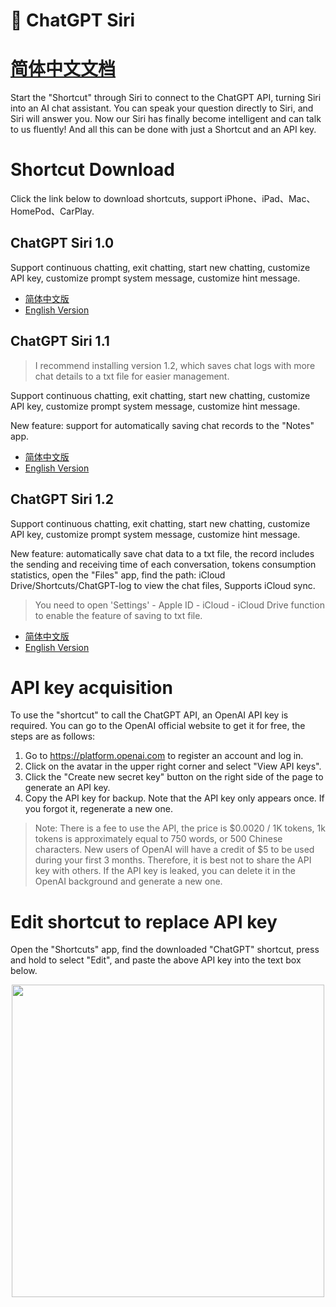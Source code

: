 # 🤖️ ChatGPT Siri

# [简体中文文档](README-zh_CN.md)

Start the "Shortcut" through Siri to connect to the ChatGPT API, turning Siri into an AI chat assistant. You can speak your question directly to Siri, and Siri will answer you. Now our Siri has finally become intelligent and can talk to us fluently! And all this can be done with just a Shortcut and an API key.

# Shortcut Download

Click the link below to download shortcuts, support iPhone、iPad、Mac、HomePod、CarPlay.

## ChatGPT Siri 1.0

Support continuous chatting, exit chatting, start new chatting, customize API key, customize prompt system message, customize hint message.

- [简体中文版](https://www.icloud.com/shortcuts/620e11d10bc4419497c0fd323e3fe8f1)
- [English Version](https://www.icloud.com/shortcuts/4535286f97384f839439a865faacb9d2)

## ChatGPT Siri 1.1

> I recommend installing version 1.2, which saves chat logs with more chat details to a txt file for easier management.

Support continuous chatting, exit chatting, start new chatting, customize API key, customize prompt system message, customize hint message.

New feature: support for automatically saving chat records to the "Notes" app.

- [简体中文版](https://www.icloud.com/shortcuts/b7c3c9939c2c43598caa1efcb3dad954)
- [English Version](https://www.icloud.com/shortcuts/e288497f0de742fdb076195afd3bef86)

## ChatGPT Siri 1.2

Support continuous chatting, exit chatting, start new chatting, customize API key, customize prompt system message, customize hint message.

New feature: automatically save chat data to a txt file, the record includes the sending and receiving time of each conversation, tokens consumption statistics, open the "Files" app, find the path: iCloud Drive/Shortcuts/ChatGPT-log to view the chat files, Supports iCloud sync.

> You need to open 'Settings' - Apple ID - iCloud - iCloud Drive function to enable the feature of saving to txt file.

- [简体中文版](https://www.icloud.com/shortcuts/00838176f7f342008d5a921e8450a98d)
- [English Version](https://www.icloud.com/shortcuts/dfa38b2abb58470380086dc4b5d50143)

# API key acquisition

To use the "shortcut" to call the ChatGPT API, an OpenAI API key is required. You can go to the OpenAI official website to get it for free, the steps are as follows:

1. Go to https://platform.openai.com to register an account and log in.
2. Click on the avatar in the upper right corner and select "View API keys".
3. Click the "Create new secret key" button on the right side of the page to generate an API key.
4. Copy the API key for backup. Note that the API key only appears once. If you forgot it, regenerate a new one.


> Note: There is a fee to use the API, the price is $0.0020 / 1K tokens, 1k tokens is approximately equal to 750 words, or 500 Chinese characters. New users of OpenAI will have a credit of $5 to be used during your first 3 months. Therefore, it is best not to share the API key with others. If the API key is leaked, you can delete it in the OpenAI background and generate a new one.

# Edit shortcut to replace API key

Open the "Shortcuts" app, find the downloaded "ChatGPT" shortcut, press and hold to select "Edit", and paste the above API key into the text box below.

<div align="center">
<img width="500" src="img/replace-api-key.png" />
</div>
